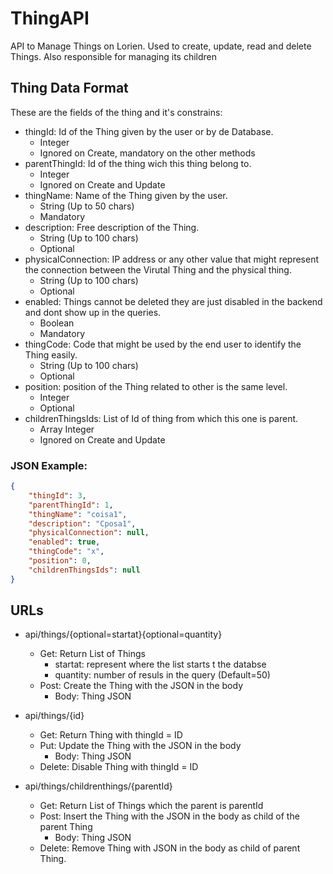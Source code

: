 # ThingAPI
API to Manage Things on Lorien. Used to create, update, read and delete Things. Also responsible for managing its children
## Thing Data Format
These are the fields of the thing and it's constrains:
- thingId: Id of the Thing given by the user or by de Database.
  - Integer
  - Ignored on Create, mandatory on the other methods
- parentThingId: Id of the thing wich this thing belong to.
  - Integer
  -  Ignored on Create and Update
- thingName: Name of the Thing given by the user.
  - String (Up to 50 chars)
  - Mandatory
- description: Free description of the Thing.
  - String (Up to 100 chars)
  - Optional
- physicalConnection: IP address or any other value that might represent the connection between the Virutal Thing and the physical thing.
  - String (Up to 100 chars)
  - Optional
- enabled: Things cannot be deleted they are just disabled in the backend and dont show up in the queries.
  - Boolean
  - Mandatory
- thingCode: Code that might be used by the end user to identify the Thing easily.
  - String (Up to 100 chars)
  - Optional
- position: position of the Thing related to other is the same level.
  - Integer
  - Optional
- childrenThingsIds: List of Id of thing from which this one is parent.
  - Array Integer
  -  Ignored on Create and Update
  
### JSON Example:
```json
{
    "thingId": 3,
    "parentThingId": 1,
    "thingName": "coisa1",
    "description": "Cposa1",
    "physicalConnection": null,
    "enabled": true,
    "thingCode": "x",
    "position": 0,
    "childrenThingsIds": null
}
```
## URLs
- api/things/{optional=startat}{optional=quantity}
  - Get: Return List of Things
    - startat: represent where the list starts t the databse
    - quantity: number of resuls in the query (Default=50)
  - Post: Create the Thing with the JSON in the body
    - Body: Thing JSON

- api/things/{id}
  - Get: Return Thing with thingId = ID
  - Put: Update the Thing with the JSON in the body
    - Body: Thing JSON
  - Delete: Disable Thing with thingId = ID

- api/things/childrenthings/{parentId}
  - Get: Return List of Things which the parent is parentId
  - Post: Insert the Thing with the JSON in the body as child of the parent Thing
    - Body: Thing JSON
  - Delete: Remove Thing with JSON in the body as child of parent Thing.

